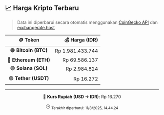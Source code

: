 

<!-- HARGA_KRIPTO -->
## 📈 Harga Kripto Terbaru

> Data ini diperbarui secara otomatis menggunakan [CoinGecko API](https://www.coingecko.com/) dan [exchangerate.host](https://exchangerate.host/)

<div align="center">

| 🪙 Token | 💰 Harga (IDR) |
|:------:|---------------:|
| 🟠 **Bitcoin (BTC)**   | Rp 1.981.433.744 |
| 🔵 **Ethereum (ETH)**  | Rp 69.586.137 |
| 🟣 **Solana (SOL)**    | Rp 2.984.824 |
| 🟢 **Tether (USDT)**   | Rp 16.272 |

---

💱 **Kurs Rupiah (USD → IDR)**: Rp 16.270

🕒 <sub>Terakhir diperbarui: 11/8/2025, 14.44.24</sub>

</div>
<!-- /HARGA_KRIPTO -->